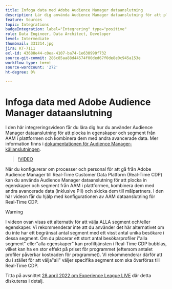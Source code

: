 ```yaml
---
title: Infoga data med Adobe Audience Manager dataanslutning
description: Lär dig använda Audience Manager dataanslutning för att plocka in egenskaper och segment från AAM i plattformen och kombinera dem med andra avancerade data.
feature: Sources
topic: Integrations
badgeIntegration: label="Integrering" type="positive"
role: Data Engineer, Data Architect, Developer
level: Intermediate
thumbnail: 331214.jpg
jira: KT-7111
exl-id: 43688e44-c0ea-4107-ba74-1e630990f732
source-git-commit: 286c85aa88d44574f00ded67f0de8e0c945a153e
workflow-type: tm+mt
source-wordcount: '272'
ht-degree: 0%

---
```


# Infoga data med Adobe Audience Manager dataanslutning

I den här integreringsvideon får du lära dig hur du använder Audience Manager dataanslutning för att plocka in egenskaper och segment från AAM i plattformen och kombinera dem med andra avancerade data. Mer information finns i [dokumentationen för Audience Manager-källanslutningen](https://experienceleague.adobe.com/docs/experience-platform/sources/connectors/adobe-applications/audience-manager.html?lang=sv-SE).

>[!VIDEO](https://video.tv.adobe.com/v/331214/?learn=on&enablevpops)

När du konfigurerar om processer och personal för att gå från Adobe Audience Manager till Real-Time Customer Data Platform (Real-Time CDP) kan du använda Audience Manager dataanslutning för att plocka in egenskaper och segment från AAM i plattformen, kombinera dem med andra avancerade data (inklusive PII) och skicka dem till målpartners. I den här videon får du hjälp med konfigurationen av AAM dataanslutning för Real-Time CDP.

>[!WARNING]
>
>I videon ovan visas ett alternativ för att välja ALLA segment och/eller egenskaper. Vi rekommenderar inte att du använder det här alternativet om du inte har ett begränsat antal segment med ett visst antal unika besökare i dessa segment. Om du placerar ett stort antal besökarprofiler i&quot;alla segment&quot; eller&quot;alla egenskaper&quot; kan profiltjänsten i Real-Time CDP bubblas, vilket kan ha en stor effekt på priset för programmet (eftersom antalet profiler påverkar kostnaden för programmet). Vi rekommenderar därför att du i stället för att välja&quot;all&quot; väljer specifika segment som ska överföras till Real-Time CDP.
>
>Titta på avsnittet [28 april 2022 om Experience League LIVE](https://experienceleague.adobe.com/docs/experience-league-live-events/events/episodes/exl-live-episode-04-28-22.html?lang=sv-SE) där detta diskuteras i detalj.
